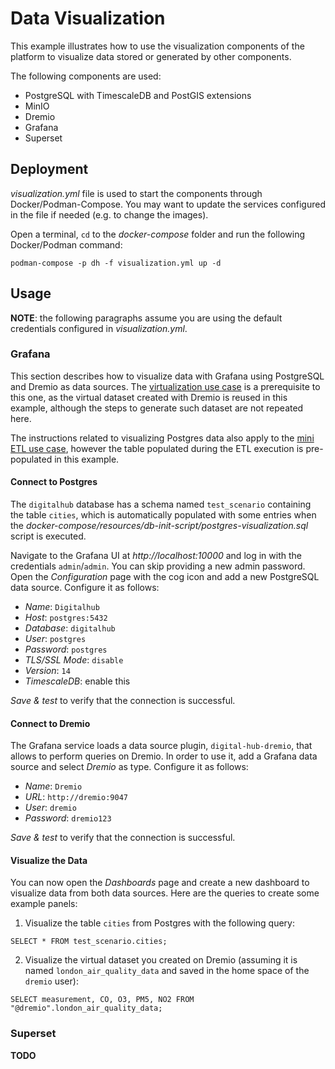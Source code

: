 # Data Visualization

This example illustrates how to use the visualization components of the platform to visualize data stored or generated by other components.

The following components are used:

- PostgreSQL with TimescaleDB and PostGIS extensions
- MinIO
- Dremio
- Grafana
- Superset

## Deployment

*visualization.yml* file is used to start the components through Docker/Podman-Compose. You may want to update the services configured in the file if needed (e.g. to change the images).

Open a terminal, `cd` to the *docker-compose* folder and run the following Docker/Podman command:

```shell
podman-compose -p dh -f visualization.yml up -d
```

## Usage

**NOTE**: the following paragraphs assume you are using the default credentials configured in *visualization.yml*.

### Grafana

This section describes how to visualize data with Grafana using PostgreSQL and Dremio as data sources. The [virtualization use case](https://github.com/scc-digitalhub/digitalhub/blob/main/docs/expose_and_virtualize.md) is a prerequisite to this one, as the virtual dataset created with Dremio is reused in this example, although the steps to generate such dataset are not repeated here.

The instructions related to visualizing Postgres data also apply to the [mini ETL use case](https://github.com/scc-digitalhub/digitalhub/blob/main/docs/mini_ETL.md), however the table populated during the ETL execution is pre-populated in this example.

#### Connect to Postgres

The `digitalhub` database has a schema named `test_scenario` containing the table `cities`, which is automatically populated with some entries when the *docker-compose/resources/db-init-script/postgres-visualization.sql* script is executed.

Navigate to the Grafana UI at *http://localhost:10000* and log in with the credentials `admin`/`admin`. You can skip providing a new admin password. Open the *Configuration* page with the cog icon and add a new PostgreSQL data source. Configure it as follows:

- *Name*: `Digitalhub`
- *Host*: `postgres:5432`
- *Database*: `digitalhub`
- *User*: `postgres`
- *Password*: `postgres`
- *TLS/SSL Mode*: `disable`
- *Version*: `14`
- *TimescaleDB*: enable this

*Save & test* to verify that the connection is successful.

#### Connect to Dremio

The Grafana service loads a data source plugin, `digital-hub-dremio`, that allows to perform queries on Dremio. In order to use it, add a Grafana data source and select *Dremio* as type. Configure it as follows:

- *Name*: `Dremio`
- *URL*: `http://dremio:9047`
- *User*: `dremio`
- *Password*: `dremio123`

*Save & test* to verify that the connection is successful.

#### Visualize the Data

You can now open the *Dashboards* page and create a new dashboard to visualize data from both data sources. Here are the queries to create some example panels:

1. Visualize the table `cities` from Postgres with the following query:

```
SELECT * FROM test_scenario.cities;
```

2. Visualize the virtual dataset you created on Dremio (assuming it is named `london_air_quality_data` and saved in the home space of the `dremio` user):

```
SELECT measurement, CO, O3, PM5, NO2 FROM "@dremio".london_air_quality_data;
```

### Superset

**TODO**
